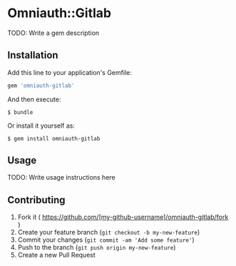 # Omniauth::Gitlab

TODO: Write a gem description

## Installation

Add this line to your application's Gemfile:

```ruby
gem 'omniauth-gitlab'
```

And then execute:

    $ bundle

Or install it yourself as:

    $ gem install omniauth-gitlab

## Usage

TODO: Write usage instructions here

## Contributing

1. Fork it ( https://github.com/[my-github-username]/omniauth-gitlab/fork )
2. Create your feature branch (`git checkout -b my-new-feature`)
3. Commit your changes (`git commit -am 'Add some feature'`)
4. Push to the branch (`git push origin my-new-feature`)
5. Create a new Pull Request
